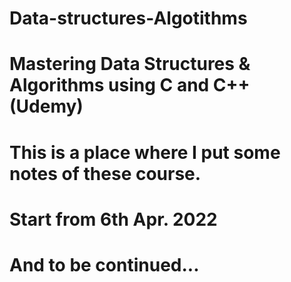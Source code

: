 # Data-structures-Algotithms
# Mastering Data Structures &amp; Algorithms using C and C++ (Udemy)
# This is a place where I put some notes of these course. 
# Start from 6th Apr. 2022
# And to be continued...
